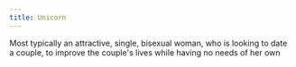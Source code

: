 ```yaml
---
title: Unicorn
---
```

Most typically an attractive, single, bisexual woman, who is looking to date a couple, to improve the couple's lives while having no needs of her own
